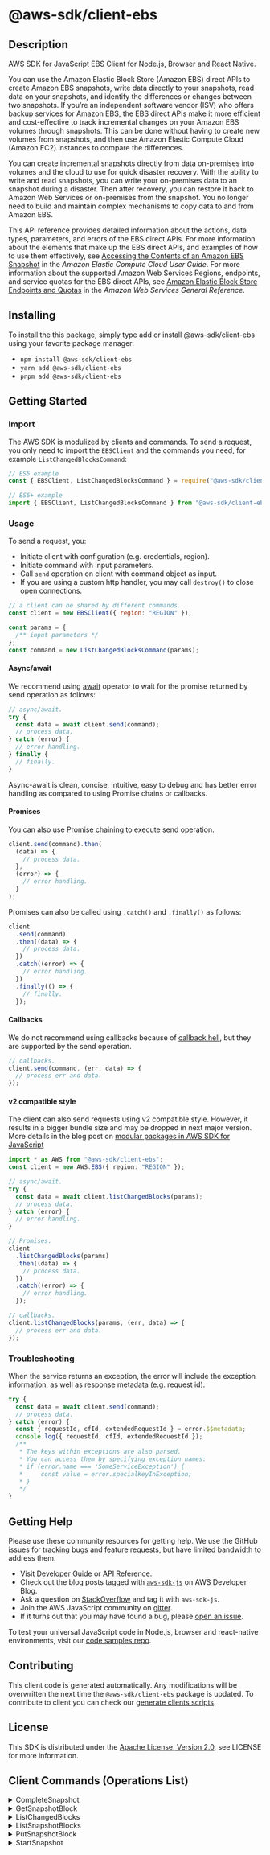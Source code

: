 <!-- generated file, do not edit directly -->

# @aws-sdk/client-ebs

## Description

AWS SDK for JavaScript EBS Client for Node.js, Browser and React Native.

<p>You can use the Amazon Elastic Block Store (Amazon EBS) direct APIs to create Amazon EBS snapshots, write data directly to
your snapshots, read data on your snapshots, and identify the differences or changes between
two snapshots. If you’re an independent software vendor (ISV) who offers backup services for
Amazon EBS, the EBS direct APIs make it more efficient and cost-effective to track incremental changes on
your Amazon EBS volumes through snapshots. This can be done without having to create new volumes
from snapshots, and then use Amazon Elastic Compute Cloud (Amazon EC2) instances to compare the differences.</p>
<p>You can create incremental snapshots directly from data on-premises into volumes and the
cloud to use for quick disaster recovery. With the ability to write and read snapshots, you can
write your on-premises data to an snapshot during a disaster. Then after recovery, you can
restore it back to Amazon Web Services or on-premises from the snapshot. You no longer need to build and
maintain complex mechanisms to copy data to and from Amazon EBS.</p>
<p>This API reference provides detailed information about the actions, data types,
parameters, and errors of the EBS direct APIs. For more information about the elements that
make up the EBS direct APIs, and examples of how to use them effectively, see <a href="https://docs.aws.amazon.com/AWSEC2/latest/UserGuide/ebs-accessing-snapshot.html">Accessing the Contents of an Amazon EBS Snapshot</a> in the <i>Amazon Elastic Compute Cloud User
Guide</i>. For more information about the supported Amazon Web Services Regions, endpoints,
and service quotas for the EBS direct APIs, see <a href="https://docs.aws.amazon.com/general/latest/gr/ebs-service.html">Amazon Elastic Block Store Endpoints and Quotas</a> in
the <i>Amazon Web Services General Reference</i>.</p>

## Installing

To install the this package, simply type add or install @aws-sdk/client-ebs
using your favorite package manager:

- `npm install @aws-sdk/client-ebs`
- `yarn add @aws-sdk/client-ebs`
- `pnpm add @aws-sdk/client-ebs`

## Getting Started

### Import

The AWS SDK is modulized by clients and commands.
To send a request, you only need to import the `EBSClient` and
the commands you need, for example `ListChangedBlocksCommand`:

```js
// ES5 example
const { EBSClient, ListChangedBlocksCommand } = require("@aws-sdk/client-ebs");
```

```ts
// ES6+ example
import { EBSClient, ListChangedBlocksCommand } from "@aws-sdk/client-ebs";
```

### Usage

To send a request, you:

- Initiate client with configuration (e.g. credentials, region).
- Initiate command with input parameters.
- Call `send` operation on client with command object as input.
- If you are using a custom http handler, you may call `destroy()` to close open connections.

```js
// a client can be shared by different commands.
const client = new EBSClient({ region: "REGION" });

const params = {
  /** input parameters */
};
const command = new ListChangedBlocksCommand(params);
```

#### Async/await

We recommend using [await](https://developer.mozilla.org/en-US/docs/Web/JavaScript/Reference/Operators/await)
operator to wait for the promise returned by send operation as follows:

```js
// async/await.
try {
  const data = await client.send(command);
  // process data.
} catch (error) {
  // error handling.
} finally {
  // finally.
}
```

Async-await is clean, concise, intuitive, easy to debug and has better error handling
as compared to using Promise chains or callbacks.

#### Promises

You can also use [Promise chaining](https://developer.mozilla.org/en-US/docs/Web/JavaScript/Guide/Using_promises#chaining)
to execute send operation.

```js
client.send(command).then(
  (data) => {
    // process data.
  },
  (error) => {
    // error handling.
  }
);
```

Promises can also be called using `.catch()` and `.finally()` as follows:

```js
client
  .send(command)
  .then((data) => {
    // process data.
  })
  .catch((error) => {
    // error handling.
  })
  .finally(() => {
    // finally.
  });
```

#### Callbacks

We do not recommend using callbacks because of [callback hell](http://callbackhell.com/),
but they are supported by the send operation.

```js
// callbacks.
client.send(command, (err, data) => {
  // process err and data.
});
```

#### v2 compatible style

The client can also send requests using v2 compatible style.
However, it results in a bigger bundle size and may be dropped in next major version. More details in the blog post
on [modular packages in AWS SDK for JavaScript](https://aws.amazon.com/blogs/developer/modular-packages-in-aws-sdk-for-javascript/)

```ts
import * as AWS from "@aws-sdk/client-ebs";
const client = new AWS.EBS({ region: "REGION" });

// async/await.
try {
  const data = await client.listChangedBlocks(params);
  // process data.
} catch (error) {
  // error handling.
}

// Promises.
client
  .listChangedBlocks(params)
  .then((data) => {
    // process data.
  })
  .catch((error) => {
    // error handling.
  });

// callbacks.
client.listChangedBlocks(params, (err, data) => {
  // process err and data.
});
```

### Troubleshooting

When the service returns an exception, the error will include the exception information,
as well as response metadata (e.g. request id).

```js
try {
  const data = await client.send(command);
  // process data.
} catch (error) {
  const { requestId, cfId, extendedRequestId } = error.$$metadata;
  console.log({ requestId, cfId, extendedRequestId });
  /**
   * The keys within exceptions are also parsed.
   * You can access them by specifying exception names:
   * if (error.name === 'SomeServiceException') {
   *     const value = error.specialKeyInException;
   * }
   */
}
```

## Getting Help

Please use these community resources for getting help.
We use the GitHub issues for tracking bugs and feature requests, but have limited bandwidth to address them.

- Visit [Developer Guide](https://docs.aws.amazon.com/sdk-for-javascript/v3/developer-guide/welcome.html)
  or [API Reference](https://docs.aws.amazon.com/AWSJavaScriptSDK/v3/latest/index.html).
- Check out the blog posts tagged with [`aws-sdk-js`](https://aws.amazon.com/blogs/developer/tag/aws-sdk-js/)
  on AWS Developer Blog.
- Ask a question on [StackOverflow](https://stackoverflow.com/questions/tagged/aws-sdk-js) and tag it with `aws-sdk-js`.
- Join the AWS JavaScript community on [gitter](https://gitter.im/aws/aws-sdk-js-v3).
- If it turns out that you may have found a bug, please [open an issue](https://github.com/aws/aws-sdk-js-v3/issues/new/choose).

To test your universal JavaScript code in Node.js, browser and react-native environments,
visit our [code samples repo](https://github.com/aws-samples/aws-sdk-js-tests).

## Contributing

This client code is generated automatically. Any modifications will be overwritten the next time the `@aws-sdk/client-ebs` package is updated.
To contribute to client you can check our [generate clients scripts](https://github.com/aws/aws-sdk-js-v3/tree/main/scripts/generate-clients).

## License

This SDK is distributed under the
[Apache License, Version 2.0](http://www.apache.org/licenses/LICENSE-2.0),
see LICENSE for more information.

## Client Commands (Operations List)

<details>
<summary>
CompleteSnapshot
</summary>

[Command API Reference](https://docs.aws.amazon.com/AWSJavaScriptSDK/v3/latest/clients/client-ebs/classes/completesnapshotcommand.html) / [Input](https://docs.aws.amazon.com/AWSJavaScriptSDK/v3/latest/clients/client-ebs/interfaces/completesnapshotcommandinput.html) / [Output](https://docs.aws.amazon.com/AWSJavaScriptSDK/v3/latest/clients/client-ebs/interfaces/completesnapshotcommandoutput.html)

</details>
<details>
<summary>
GetSnapshotBlock
</summary>

[Command API Reference](https://docs.aws.amazon.com/AWSJavaScriptSDK/v3/latest/clients/client-ebs/classes/getsnapshotblockcommand.html) / [Input](https://docs.aws.amazon.com/AWSJavaScriptSDK/v3/latest/clients/client-ebs/interfaces/getsnapshotblockcommandinput.html) / [Output](https://docs.aws.amazon.com/AWSJavaScriptSDK/v3/latest/clients/client-ebs/interfaces/getsnapshotblockcommandoutput.html)

</details>
<details>
<summary>
ListChangedBlocks
</summary>

[Command API Reference](https://docs.aws.amazon.com/AWSJavaScriptSDK/v3/latest/clients/client-ebs/classes/listchangedblockscommand.html) / [Input](https://docs.aws.amazon.com/AWSJavaScriptSDK/v3/latest/clients/client-ebs/interfaces/listchangedblockscommandinput.html) / [Output](https://docs.aws.amazon.com/AWSJavaScriptSDK/v3/latest/clients/client-ebs/interfaces/listchangedblockscommandoutput.html)

</details>
<details>
<summary>
ListSnapshotBlocks
</summary>

[Command API Reference](https://docs.aws.amazon.com/AWSJavaScriptSDK/v3/latest/clients/client-ebs/classes/listsnapshotblockscommand.html) / [Input](https://docs.aws.amazon.com/AWSJavaScriptSDK/v3/latest/clients/client-ebs/interfaces/listsnapshotblockscommandinput.html) / [Output](https://docs.aws.amazon.com/AWSJavaScriptSDK/v3/latest/clients/client-ebs/interfaces/listsnapshotblockscommandoutput.html)

</details>
<details>
<summary>
PutSnapshotBlock
</summary>

[Command API Reference](https://docs.aws.amazon.com/AWSJavaScriptSDK/v3/latest/clients/client-ebs/classes/putsnapshotblockcommand.html) / [Input](https://docs.aws.amazon.com/AWSJavaScriptSDK/v3/latest/clients/client-ebs/interfaces/putsnapshotblockcommandinput.html) / [Output](https://docs.aws.amazon.com/AWSJavaScriptSDK/v3/latest/clients/client-ebs/interfaces/putsnapshotblockcommandoutput.html)

</details>
<details>
<summary>
StartSnapshot
</summary>

[Command API Reference](https://docs.aws.amazon.com/AWSJavaScriptSDK/v3/latest/clients/client-ebs/classes/startsnapshotcommand.html) / [Input](https://docs.aws.amazon.com/AWSJavaScriptSDK/v3/latest/clients/client-ebs/interfaces/startsnapshotcommandinput.html) / [Output](https://docs.aws.amazon.com/AWSJavaScriptSDK/v3/latest/clients/client-ebs/interfaces/startsnapshotcommandoutput.html)

</details>
